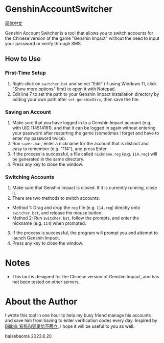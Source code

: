 # GenshinAccountSwitcher

[简体中文](readme.md)

Genshin Account Switcher is a tool that allows you to switch accounts for the Chinese version of the game "Genshin Impact" without the need to input your password or verify through SMS.

## How to Use

### First-Time Setup

1. Right-click on `switcher.bat` and select "Edit" (if using Windows 11, click "Show more options" first) to open it with Notepad.
2. Edit line 7 to set the path to your Genshin Impact installation directory by adding your own path after `set genshinDir=`, then save the file.

### Saving an Account

1. Make sure that you have logged in to a Genshin Impact account (e.g. with UID 114514191), and that it can be logged in again without entering your password after restarting the game (sometimes I forget and have to enter my password twice).
2. Run `saver.bat`, enter a nickname for the account that is distinct and easy to remember (e.g. "114"), and press Enter.
3. If the process is successful, a file called `nickname.reg` (e.g. `114.reg`) will be generated in the same directory.
4. Press any key to close the window.

### Switching Accounts

1. Make sure that Genshin Impact is closed. If it is currently running, close it.
2. There are two methods to switch accounts:

  * Method 1: Drag and drop the `reg` file (e.g. `114.reg`) directly onto `switcher.bat`, and release the mouse button.
  * Method 2: Run `switcher.bat`, follow the prompts, and enter the nickname (e.g. `114`) when prompted.

3. If the process is successful, the program will prompt you and attempt to launch Genshin Impact.
4. Press any key to close the window.

# Notes

- This tool is designed for the Chinese version of Genshin Impact, and has not been tested on other servers.

# About the Author

I wrote this tool in one hour to help my busy friend manage his accounts and save him from having to enter verification codes every day. Inspired by [Bilibili: 猫猫和猫尾势不两立](https://www.bilibili.com/read/cv11004659/), I hope it will be useful to you as well.

baisebaoma 2023.6.20
